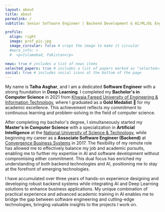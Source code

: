 ```yaml
---
layout: about
title: about
permalink: /
subtitle: Senior Software Engineer | Backend Development & AI/ML/DL Engineering Lead

profile:
  align: right
  image: prof_pic.jpg
  image_circular: false # crops the image to make it circular
  #more_info: >
  #  <p>Islamabad, Pakistan</p>

news: true # includes a list of news items
selected_papers: true # includes a list of papers marked as "selected={true}"
social: true # includes social icons at the bottom of the page
---
```


My name is **Talha Asghar**, and I am a dedicated **Software Engineer** with a strong foundation in **Deep Learning**. I completed my **Bachelor's in Computer Science** in 2021 from [Khwaja Fareed University of Engineering & Information Technology](https://kfueit.edu.pk/), where I graduated as a **Gold Medalist** 🥇 for my academic excellence. This achievement reflects my commitment to continuous learning and problem-solving in the field of computer science.

After completing my bachelor's degree, I simultaneously started my **Master's in Computer Science** with a specialization in **Artificial Intelligence** at the [National University of Science & Technology](https://nust.edu.pk/), while beginning my career as a **Associate Software Engineer (Backend)** at [Convergence Business Systems](https://convergence.pk/) in 2017. The flexibility of my remote role has allowed me to effectively balance my job and academic pursuits, enabling me to further my expertise in AI and software development without compromising either commitment. This dual focus has enriched my understanding of both backend technologies and AI, positioning me to stay at the forefront of emerging technologies.

I have accumulated over three years of hands-on experience designing and developing robust backend systems while integrating AI and Deep Learning solutions to enhance business applications. My unique combination of practical experience and advanced academic training in AI enables me to bridge the gap between software engineering and cutting-edge technologies, bringing valuable insights to the projects I work on.
